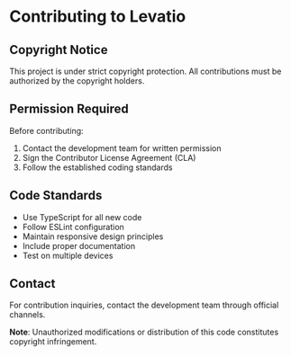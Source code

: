 # Contributing to Levatio

## Copyright Notice

This project is under strict copyright protection. All contributions must be authorized by the copyright holders.

## Permission Required

Before contributing:
1. Contact the development team for written permission
2. Sign the Contributor License Agreement (CLA)
3. Follow the established coding standards

## Code Standards

- Use TypeScript for all new code
- Follow ESLint configuration
- Maintain responsive design principles
- Include proper documentation
- Test on multiple devices

## Contact

For contribution inquiries, contact the development team through official channels.

**Note**: Unauthorized modifications or distribution of this code constitutes copyright infringement.
